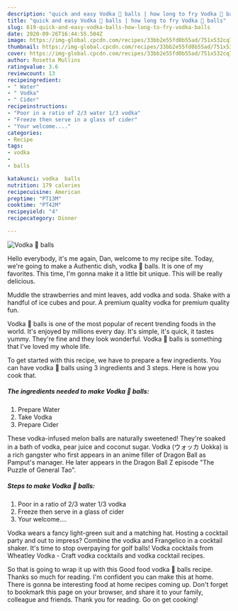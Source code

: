 ```yaml
---
description: "quick and easy Vodka 🧊 balls | how long to fry Vodka 🧊 balls"
title: "quick and easy Vodka 🧊 balls | how long to fry Vodka 🧊 balls"
slug: 619-quick-and-easy-vodka-balls-how-long-to-fry-vodka-balls
date: 2020-09-26T16:44:55.504Z
image: https://img-global.cpcdn.com/recipes/33bb2e55fd0b55ad/751x532cq70/vodka-🧊-balls-recipe-main-photo.jpg
thumbnail: https://img-global.cpcdn.com/recipes/33bb2e55fd0b55ad/751x532cq70/vodka-🧊-balls-recipe-main-photo.jpg
cover: https://img-global.cpcdn.com/recipes/33bb2e55fd0b55ad/751x532cq70/vodka-🧊-balls-recipe-main-photo.jpg
author: Rosetta Mullins
ratingvalue: 3.6
reviewcount: 13
recipeingredient:
- " Water"
- " Vodka"
- " Cider"
recipeinstructions:
- "Poor in a ratio of 2/3 water 1/3 vodka"
- "Freeze then serve in a glass of cider"
- "Your welcome...."
categories:
- Recipe
tags:
- vodka
- 
- balls

katakunci: vodka  balls 
nutrition: 179 calories
recipecuisine: American
preptime: "PT13M"
cooktime: "PT42M"
recipeyield: "4"
recipecategory: Dinner

---
```



![Vodka 🧊 balls](https://img-global.cpcdn.com/recipes/33bb2e55fd0b55ad/751x532cq70/vodka-🧊-balls-recipe-main-photo.jpg)

Hello everybody, it's me again, Dan, welcome to my recipe site. Today, we're going to make a Authentic dish, vodka 🧊 balls. It is one of my favorites. This time, I'm gonna make it a little bit unique. This will be really delicious.

Muddle the strawberries and mint leaves, add vodka and soda. Shake with a handful of ice cubes and pour. A premium quality vodka for premium quality fun.

Vodka 🧊 balls is one of the most popular of recent trending foods in the world. It's enjoyed by millions every day. It's simple, it's quick, it tastes yummy. They're fine and they look wonderful. Vodka 🧊 balls is something that I've loved my whole life.


To get started with this recipe, we have to prepare a few ingredients. You can have vodka 🧊 balls using 3 ingredients and 3 steps. Here is how you cook that.

<!--inarticleads1-->

##### The ingredients needed to make Vodka 🧊 balls:

1. Prepare  Water
1. Take  Vodka
1. Prepare  Cider


These vodka-infused melon balls are naturally sweetened! They&#39;re soaked in a bath of vodka, pear juice and coconut sugar. Vodka (ウォッカ Uokka) is a rich gangster who first appears in an anime filler of Dragon Ball as Pamput&#39;s manager. He later appears in the Dragon Ball Z episode &#34;The Puzzle of General Tao&#34;. 

<!--inarticleads2-->

##### Steps to make Vodka 🧊 balls:

1. Poor in a ratio of 2/3 water 1/3 vodka
1. Freeze then serve in a glass of cider
1. Your welcome....


Vodka wears a fancy light-green suit and a matching hat. Hosting a cocktail party and out to impress? Combine the vodka and Frangelico in a cocktail shaker. It&#39;s time to stop overpaying for golf balls! Vodka cocktails from Wheatley Vodka - Craft vodka cocktails and vodka cocktail recipes. 

So that is going to wrap it up with this Good food vodka 🧊 balls recipe. Thanks so much for reading. I'm confident you can make this at home. There is gonna be interesting food at home recipes coming up. Don't forget to bookmark this page on your browser, and share it to your family, colleague and friends. Thank you for reading. Go on get cooking!
